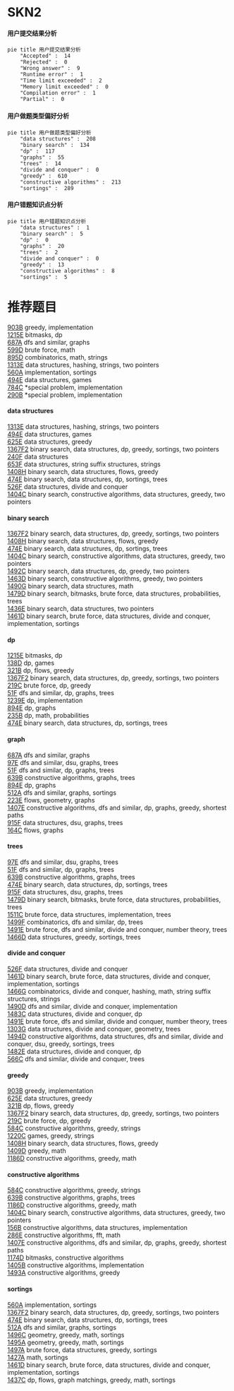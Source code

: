 # SKN2
<!-- tabs:start -->
#### **用户提交结果分析**

```mermaid
pie title 用户提交结果分析
    "Accepted" :  14
    "Rejected" :  0
    "Wrong answer" :  9
    "Runtime error" :  1
    "Time limit exceeded" :  2
    "Memory limit exceeded" :  0
    "Compilation error" :  1
    "Partial" :  0
```
#### **用户做题类型偏好分析**

```mermaid
pie title 用户做题类型偏好分析
    "data structures" :  208
    "binary search" :  134
    "dp" :  117
    "graphs" :  55
    "trees" :  14
    "divide and conquer" :  0
    "greedy" :  610
    "constructive algorithms" :  213
    "sortings" :  289
```
#### **用户错题知识点分析**

```mermaid
pie title 用户错题知识点分析
    "data structures" :  1
    "binary search" :  5
    "dp" :  0
    "graphs" :  20
    "trees" :  2
    "divide and conquer" :  0
    "greedy" :  13
    "constructive algorithms" :  8
    "sortings" :  5
```
<!-- tabs:end -->
# 推荐题目
[903B](http://codeforces.com/problemset/problem/903/B)		greedy,
                        implementation		  
[1215E](http://codeforces.com/problemset/problem/1215/E)		bitmasks,
                        dp		  
[687A](http://codeforces.com/problemset/problem/687/A)		dfs and similar,
                        graphs		  
[599D](http://codeforces.com/problemset/problem/599/D)		brute force,
                        math		  
[895D](http://codeforces.com/problemset/problem/895/D)		combinatorics,
                        math,
                        strings		  
[1313E](http://codeforces.com/problemset/problem/1313/E)		data structures,
                        hashing,
                        strings,
                        two pointers		  
[560A](http://codeforces.com/problemset/problem/560/A)		implementation,
                        sortings		  
[494E](http://codeforces.com/problemset/problem/494/E)		data structures,
                        games		  
[784C](http://codeforces.com/problemset/problem/784/C)		*special problem,
                        implementation		  
[290B](http://codeforces.com/problemset/problem/290/B)		*special problem,
                        implementation		  
<!-- tabs:start -->
#### **data structures**
[1313E](http://codeforces.com/problemset/problem/1313/E)		data structures,
                        hashing,
                        strings,
                        two pointers		  
[494E](http://codeforces.com/problemset/problem/494/E)		data structures,
                        games		  
[625E](http://codeforces.com/problemset/problem/625/E)		data structures,
                        greedy		  
[1367F2](http://codeforces.com/problemset/problem/1367/F2)		binary search,
                        data structures,
                        dp,
                        greedy,
                        sortings,
                        two pointers		  
[240F](http://codeforces.com/problemset/problem/240/F)		data structures		  
[653F](http://codeforces.com/problemset/problem/653/F)		data structures,
                        string suffix structures,
                        strings		  
[1408H](http://codeforces.com/problemset/problem/1408/H)		binary search,
                        data structures,
                        flows,
                        greedy		  
[474E](http://codeforces.com/problemset/problem/474/E)		binary search,
                        data structures,
                        dp,
                        sortings,
                        trees		  
[526F](http://codeforces.com/problemset/problem/526/F)		data structures,
                        divide and conquer		  
[1404C](http://codeforces.com/problemset/problem/1404/C)		binary search,
                        constructive algorithms,
                        data structures,
                        greedy,
                        two pointers		  
#### **binary search**
[1367F2](http://codeforces.com/problemset/problem/1367/F2)		binary search,
                        data structures,
                        dp,
                        greedy,
                        sortings,
                        two pointers		  
[1408H](http://codeforces.com/problemset/problem/1408/H)		binary search,
                        data structures,
                        flows,
                        greedy		  
[474E](http://codeforces.com/problemset/problem/474/E)		binary search,
                        data structures,
                        dp,
                        sortings,
                        trees		  
[1404C](http://codeforces.com/problemset/problem/1404/C)		binary search,
                        constructive algorithms,
                        data structures,
                        greedy,
                        two pointers		  
[1492C](http://codeforces.com/problemset/problem/1492/C)		binary search,
                        data structures,
                        dp,
                        greedy,
                        two pointers		  
[1463D](http://codeforces.com/problemset/problem/1463/D)		binary search,
                        constructive algorithms,
                        greedy,
                        two pointers		  
[1490G](http://codeforces.com/problemset/problem/1490/G)		binary search,
                        data structures,
                        math		  
[1479D](http://codeforces.com/problemset/problem/1479/D)		binary search,
                        bitmasks,
                        brute force,
                        data structures,
                        probabilities,
                        trees		  
[1436E](http://codeforces.com/problemset/problem/1436/E)		binary search,
                        data structures,
                        two pointers		  
[1461D](http://codeforces.com/problemset/problem/1461/D)		binary search,
                        brute force,
                        data structures,
                        divide and conquer,
                        implementation,
                        sortings		  
#### **dp**
[1215E](http://codeforces.com/problemset/problem/1215/E)		bitmasks,
                        dp		  
[138D](http://codeforces.com/problemset/problem/138/D)		dp,
                        games		  
[321B](http://codeforces.com/problemset/problem/321/B)		dp,
                        flows,
                        greedy		  
[1367F2](http://codeforces.com/problemset/problem/1367/F2)		binary search,
                        data structures,
                        dp,
                        greedy,
                        sortings,
                        two pointers		  
[219C](http://codeforces.com/problemset/problem/219/C)		brute force,
                        dp,
                        greedy		  
[51F](http://codeforces.com/problemset/problem/51/F)		dfs and similar,
                        dp,
                        graphs,
                        trees		  
[1239E](http://codeforces.com/problemset/problem/1239/E)		dp,
                        implementation		  
[894E](http://codeforces.com/problemset/problem/894/E)		dp,
                        graphs		  
[235B](http://codeforces.com/problemset/problem/235/B)		dp,
                        math,
                        probabilities		  
[474E](http://codeforces.com/problemset/problem/474/E)		binary search,
                        data structures,
                        dp,
                        sortings,
                        trees		  
#### **graph**
[687A](http://codeforces.com/problemset/problem/687/A)		dfs and similar,
                        graphs		  
[97E](http://codeforces.com/problemset/problem/97/E)		dfs and similar,
                        dsu,
                        graphs,
                        trees		  
[51F](http://codeforces.com/problemset/problem/51/F)		dfs and similar,
                        dp,
                        graphs,
                        trees		  
[639B](http://codeforces.com/problemset/problem/639/B)		constructive algorithms,
                        graphs,
                        trees		  
[894E](http://codeforces.com/problemset/problem/894/E)		dp,
                        graphs		  
[512A](https://codeforces.com/contest/512/problem/A)		dfs and similar,
                        graphs,
                        sortings		  
[223E](http://codeforces.com/problemset/problem/223/E)		flows,
                        geometry,
                        graphs		  
[1407E](http://codeforces.com/problemset/problem/1407/E)		constructive algorithms,
                        dfs and similar,
                        dp,
                        graphs,
                        greedy,
                        shortest paths		  
[915F](http://codeforces.com/problemset/problem/915/F)		data structures,
                        dsu,
                        graphs,
                        trees		  
[164C](http://codeforces.com/problemset/problem/164/C)		flows,
                        graphs		  
#### **trees**
[97E](http://codeforces.com/problemset/problem/97/E)		dfs and similar,
                        dsu,
                        graphs,
                        trees		  
[51F](http://codeforces.com/problemset/problem/51/F)		dfs and similar,
                        dp,
                        graphs,
                        trees		  
[639B](http://codeforces.com/problemset/problem/639/B)		constructive algorithms,
                        graphs,
                        trees		  
[474E](http://codeforces.com/problemset/problem/474/E)		binary search,
                        data structures,
                        dp,
                        sortings,
                        trees		  
[915F](http://codeforces.com/problemset/problem/915/F)		data structures,
                        dsu,
                        graphs,
                        trees		  
[1479D](http://codeforces.com/problemset/problem/1479/D)		binary search,
                        bitmasks,
                        brute force,
                        data structures,
                        probabilities,
                        trees		  
[1511C](http://codeforces.com/problemset/problem/1511/C)		brute force,
                        data structures,
                        implementation,
                        trees		  
[1499F](http://codeforces.com/problemset/problem/1499/F)		combinatorics,
                        dfs and similar,
                        dp,
                        trees		  
[1491E](http://codeforces.com/problemset/problem/1491/E)		brute force,
                        dfs and similar,
                        divide and conquer,
                        number theory,
                        trees		  
[1466D](http://codeforces.com/problemset/problem/1466/D)		data structures,
                        greedy,
                        sortings,
                        trees		  
#### **divide and conquer**
[526F](http://codeforces.com/problemset/problem/526/F)		data structures,
                        divide and conquer		  
[1461D](http://codeforces.com/problemset/problem/1461/D)		binary search,
                        brute force,
                        data structures,
                        divide and conquer,
                        implementation,
                        sortings		  
[1466G](http://codeforces.com/problemset/problem/1466/G)		combinatorics,
                        divide and conquer,
                        hashing,
                        math,
                        string suffix structures,
                        strings		  
[1490D](http://codeforces.com/problemset/problem/1490/D)		dfs and similar,
                        divide and conquer,
                        implementation		  
[1483C](https://codeforces.com/contest/1483/problem/C)		data structures,
                        divide and conquer,
                        dp		  
[1491E](http://codeforces.com/problemset/problem/1491/E)		brute force,
                        dfs and similar,
                        divide and conquer,
                        number theory,
                        trees		  
[1303G](http://codeforces.com/problemset/problem/1303/G)		data structures,
                        divide and conquer,
                        geometry,
                        trees		  
[1494D](http://codeforces.com/problemset/problem/1494/D)		constructive algorithms,
                        data structures,
                        dfs and similar,
                        divide and conquer,
                        dsu,
                        greedy,
                        sortings,
                        trees		  
[1482E](http://codeforces.com/problemset/problem/1482/E)		data structures,
                        divide and conquer,
                        dp		  
[566C](http://codeforces.com/problemset/problem/566/C)		dfs and similar,
                        divide and conquer,
                        trees		  
#### **greedy**
[903B](http://codeforces.com/problemset/problem/903/B)		greedy,
                        implementation		  
[625E](http://codeforces.com/problemset/problem/625/E)		data structures,
                        greedy		  
[321B](http://codeforces.com/problemset/problem/321/B)		dp,
                        flows,
                        greedy		  
[1367F2](http://codeforces.com/problemset/problem/1367/F2)		binary search,
                        data structures,
                        dp,
                        greedy,
                        sortings,
                        two pointers		  
[219C](http://codeforces.com/problemset/problem/219/C)		brute force,
                        dp,
                        greedy		  
[584C](http://codeforces.com/problemset/problem/584/C)		constructive algorithms,
                        greedy,
                        strings		  
[1220C](http://codeforces.com/problemset/problem/1220/C)		games,
                        greedy,
                        strings		  
[1408H](http://codeforces.com/problemset/problem/1408/H)		binary search,
                        data structures,
                        flows,
                        greedy		  
[1409D](http://codeforces.com/problemset/problem/1409/D)		greedy,
                        math		  
[1186D](http://codeforces.com/problemset/problem/1186/D)		constructive algorithms,
                        greedy,
                        math		  
#### **constructive algorithms**
[584C](http://codeforces.com/problemset/problem/584/C)		constructive algorithms,
                        greedy,
                        strings		  
[639B](http://codeforces.com/problemset/problem/639/B)		constructive algorithms,
                        graphs,
                        trees		  
[1186D](http://codeforces.com/problemset/problem/1186/D)		constructive algorithms,
                        greedy,
                        math		  
[1404C](http://codeforces.com/problemset/problem/1404/C)		binary search,
                        constructive algorithms,
                        data structures,
                        greedy,
                        two pointers		  
[156B](http://codeforces.com/problemset/problem/156/B)		constructive algorithms,
                        data structures,
                        implementation		  
[286E](http://codeforces.com/problemset/problem/286/E)		constructive algorithms,
                        fft,
                        math		  
[1407E](http://codeforces.com/problemset/problem/1407/E)		constructive algorithms,
                        dfs and similar,
                        dp,
                        graphs,
                        greedy,
                        shortest paths		  
[1174D](http://codeforces.com/problemset/problem/1174/D)		bitmasks,
                        constructive algorithms		  
[1405B](http://codeforces.com/problemset/problem/1405/B)		constructive algorithms,
                        implementation		  
[1493A](http://codeforces.com/problemset/problem/1493/A)		constructive algorithms,
                        greedy		  
#### **sortings**
[560A](http://codeforces.com/problemset/problem/560/A)		implementation,
                        sortings		  
[1367F2](http://codeforces.com/problemset/problem/1367/F2)		binary search,
                        data structures,
                        dp,
                        greedy,
                        sortings,
                        two pointers		  
[474E](http://codeforces.com/problemset/problem/474/E)		binary search,
                        data structures,
                        dp,
                        sortings,
                        trees		  
[512A](https://codeforces.com/contest/512/problem/A)		dfs and similar,
                        graphs,
                        sortings		  
[1496C](https://codeforces.com/contest/1496/problem/C)		geometry,
                        greedy,
                        math,
                        sortings		  
[1495A](http://codeforces.com/problemset/problem/1495/A)		geometry,
                        greedy,
                        math,
                        sortings		  
[1497A](http://codeforces.com/problemset/problem/1497/A)		brute force,
                        data structures,
                        greedy,
                        sortings		  
[1427A](http://codeforces.com/problemset/problem/1427/A)		math,
                        sortings		  
[1461D](http://codeforces.com/problemset/problem/1461/D)		binary search,
                        brute force,
                        data structures,
                        divide and conquer,
                        implementation,
                        sortings		  
[1437C](http://codeforces.com/problemset/problem/1437/C)		dp,
                        flows,
                        graph matchings,
                        greedy,
                        math,
                        sortings		  
<!-- tabs:end -->
